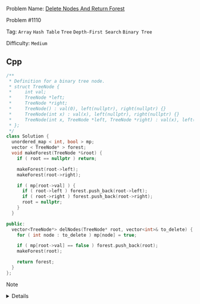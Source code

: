 Problem Name: [Delete Nodes And Return Forest](https://leetcode.com/problems/delete-nodes-and-return-forest/)

Problem #1110

Tag: `Array` `Hash Table` `Tree` `Depth-First Search` `Binary Tree`

Difficulty: `Medium`

## Cpp

```cpp
/**
 * Definition for a binary tree node.
 * struct TreeNode {
 *     int val;
 *     TreeNode *left;
 *     TreeNode *right;
 *     TreeNode() : val(0), left(nullptr), right(nullptr) {}
 *     TreeNode(int x) : val(x), left(nullptr), right(nullptr) {}
 *     TreeNode(int x, TreeNode *left, TreeNode *right) : val(x), left(left), right(right) {}
 * };
 */
class Solution {
  unordered_map < int, bool > mp;
  vector < TreeNode* > forest;
  void makeForest(TreeNode *&root) {
    if ( root == nullptr ) return;

    makeForest(root->left);
    makeForest(root->right);

    if ( mp[root->val] ) {
      if ( root->left ) forest.push_back(root->left);
      if ( root->right ) forest.push_back(root->right);
      root = nullptr;
    }
  }

public:
  vector<TreeNode*> delNodes(TreeNode* root, vector<int>& to_delete) {
    for ( int node : to_delete ) mp[node] = true;

    if ( mp[root->val] == false ) forest.push_back(root);
    makeForest(root);

    return forest;
  }
};
```

> [!NOTE]
>
> <details>
>   <li>Use post-order traversal</li>
>   <li>If the node should be deleted, then store its left & right child in the <code>vector</code></li>
>   <li>Must pass a reference of the <code>root</code> node</li>
> </details>

